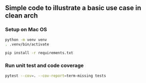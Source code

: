 ## Simple code to illustrate a basic use case in clean arch

### Setup on Mac OS

```bash
python -m venv venv
. .venv/bin/activate

pip install -r requirements.txt
```


### Run unit test and code coverage
```bash
pytest --cov=. --cov-report=term-missing tests
```